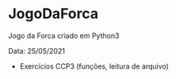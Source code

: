 # JogoDaForca
Jogo da Forca criado em Python3

Data: 25/05/2021

- Exercícios CCP3 (funções, leitura de arquivo)
